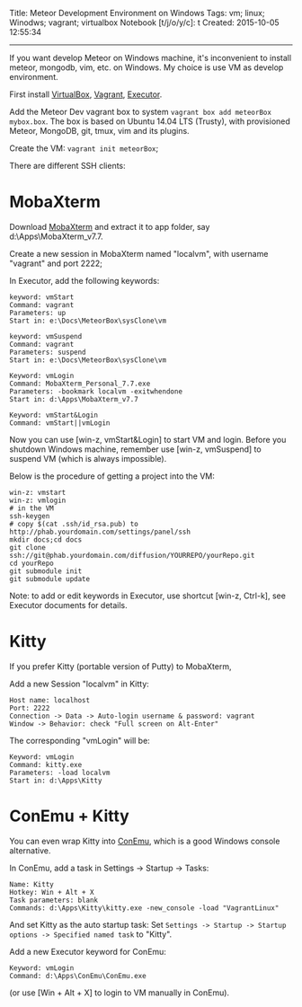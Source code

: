 Title: Meteor Development Environment on Windows
Tags: vm; linux; Winodws; vagrant; virtualbox
Notebook [t/j/o/y/c]: t
Created: 2015-10-05 12:55:34

------

If you want develop Meteor on Windows machine,
it's inconvenient to install meteor, mongodb, vim, etc. on Windows.
My choice is use VM as develop environment.

First install [VirtualBox](https://www.virtualbox.org/), [Vagrant](https://www.vagrantup.com/),
[Executor](http://executor.dk/).

Add the Meteor Dev vagrant box to system `vagrant box add meteorBox mybox.box`.
The box is based on Ubuntu 14.04 LTS (Trusty), with provisioned Meteor, MongoDB, git, tmux,
vim and its plugins.

Create the VM: `vagrant init meteorBox`;

There are different SSH clients:

# MobaXterm

Download [MobaXterm](http://mobaxterm.mobatek.net/) and extract it to app folder,
say d:\Apps\MobaXterm_v7.7.

Create a new session in MobaXterm named "localvm", with username "vagrant" and port 2222;

In Executor, add the following keywords: 

    keyword: vmStart
    Command: vagrant
    Parameters: up
    Start in: e:\Docs\MeteorBox\sysClone\vm
    
    keyword: vmSuspend
    Command: vagrant
    Parameters: suspend
    Start in: e:\Docs\MeteorBox\sysClone\vm

    Keyword: vmLogin
    Command: MobaXterm_Personal_7.7.exe
    Parameters: -bookmark localvm -exitwhendone
    Start in: d:\Apps\MobaXterm_v7.7

    Keyword: vmStart&Login
    Command: vmStart||vmLogin

Now you can use [win-z, vmStart&Login] to start VM and login.
Before you shutdown Windows machine, remember use [win-z, vmSuspend] to suspend VM
(which is always impossible).

Below is the procedure of getting a project into the VM:

    win-z: vmstart
    win-z: vmlogin
    # in the VM
    ssh-keygen
    # copy $(cat .ssh/id_rsa.pub) to http://phab.yourdomain.com/settings/panel/ssh
    mkdir docs;cd docs
    git clone ssh://git@phab.yourdomain.com/diffusion/YOURREPO/yourRepo.git 
    cd yourRepo
    git submodule init
    git submodule update

Note: to add or edit keywords in Executor, use shortcut [win-z, Ctrl-k],
see Executor documents for details.

# Kitty

If you prefer Kitty (portable version of Putty) to MobaXterm, 

Add a new Session "localvm" in Kitty: 

    Host name: localhost
    Port: 2222
    Connection -> Data -> Auto-login username & password: vagrant
    Window -> Behavior: check "Full screen on Alt-Enter"
    
The corresponding "vmLogin" will be:

    Keyword: vmLogin
    Command: kitty.exe
    Parameters: -load localvm
    Start in: d:\Apps\Kitty

# ConEmu + Kitty

You can even wrap Kitty into [ConEmu](https://github.com/Maximus5/ConEmu),
which is a good Windows console alternative.

In ConEmu, add a task in Settings -> Startup -> Tasks:

    Name: Kitty
    Hotkey: Win + Alt + X
    Task parameters: blank
    Commands: d:\Apps\Kitty\kitty.exe -new_console -load "VagrantLinux"

And set Kitty as the auto startup task:
Set `Settings -> Startup -> Startup options -> Specified named task` to "Kitty".

Add a new Executor keyword for ConEmu:

    Keyword: vmLogin
    Command: d:\Apps\ConEmu\ConEmu.exe

(or use [Win + Alt + X] to login to VM manually in ConEmu).
